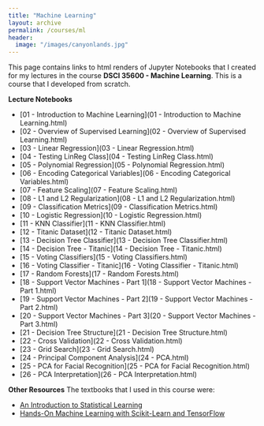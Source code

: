 ```yaml
---
title: "Machine Learning"
layout: archive
permalink: /courses/ml
header:
  image: "/images/canyonlands.jpg"
---
```


This page contains links to html renders of Jupyter Notebooks that I created for my lectures in the course <b>DSCI 35600 - Machine Learning</b>. This is a course that I developed from scratch.

<b>Lecture Notebooks</b>
+ [01 - Introduction to Machine Learning](01 - Introduction to Machine Learning.html)
+ [02 - Overview of Supervised Learning](02 - Overview of Supervised Learning.html)
+ [03 - Linear Regression](03 - Linear Regression.html)
+ [04 - Testing LinReg Class](04 - Testing LinReg Class.html)
+ [05 - Polynomial Regression](05 - Polynomial Regression.html)
+ [06 - Encoding Categorical Variables](06 - Encoding Categorical Variables.html)
+ [07 - Feature Scaling](07 - Feature Scaling.html)
+ [08 - L1 and L2 Regularization](08 - L1 and L2 Regularization.html)
+ [09 - Classification Metrics](09 - Classification Metrics.html)
+ [10 - Logistic Regression](10 - Logistic Regression.html)
+ [11 - KNN Classifier](11 - KNN Classifier.html)
+ [12 - Titanic Dataset](12 - Titanic Dataset.html)
+ [13 - Decision Tree Classifier](13 - Decision Tree Classifier.html)
+ [14 - Decision Tree - Titanic](14 - Decision Tree - Titanic.html)
+ [15 - Voting Classifiers](15 - Voting Classifiers.html)
+ [16 - Voting Classifier - Titanic](16 - Voting Classifier - Titanic.html)
+ [17 - Random Forests](17 - Random Forests.html)
+ [18 - Support Vector Machines - Part 1](18 - Support Vector Machines - Part 1.html)
+ [19 - Support Vector Machines - Part 2](19 - Support Vector Machines - Part 2.html)
+ [20 - Support Vector Machines - Part 3](20 - Support Vector Machines - Part 3.html)
+ [21 - Decision Tree Structure](21 - Decision Tree Structure.html)
+ [22 - Cross Validation](22 - Cross Validation.html)
+ [23 - Grid Search](23 - Grid Search.html)
+ [24 - Principal Component Analysis](24 - PCA.html)
+ [25 - PCA for Facial Recognition](25 - PCA for Facial Recognition.html)
+ [26 - PCA Interpretation](26 - PCA Interpretation.html)

<b>Other Resources</b>
The textbooks that I used in this course were:
* [An Introduction to Statistical Learning](https://www-bcf.usc.edu/~gareth/ISL/)
* [Hands-On Machine Learning with Scikit-Learn and TensorFlow](https://www.amazon.com/Hands-Machine-Learning-Scikit-Learn-TensorFlow/dp/1491962291)
